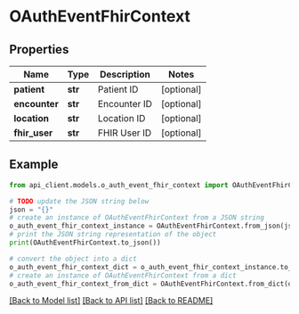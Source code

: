 # OAuthEventFhirContext


## Properties

Name | Type | Description | Notes
------------ | ------------- | ------------- | -------------
**patient** | **str** | Patient ID | [optional] 
**encounter** | **str** | Encounter ID | [optional] 
**location** | **str** | Location ID | [optional] 
**fhir_user** | **str** | FHIR User ID | [optional] 

## Example

```python
from api_client.models.o_auth_event_fhir_context import OAuthEventFhirContext

# TODO update the JSON string below
json = "{}"
# create an instance of OAuthEventFhirContext from a JSON string
o_auth_event_fhir_context_instance = OAuthEventFhirContext.from_json(json)
# print the JSON string representation of the object
print(OAuthEventFhirContext.to_json())

# convert the object into a dict
o_auth_event_fhir_context_dict = o_auth_event_fhir_context_instance.to_dict()
# create an instance of OAuthEventFhirContext from a dict
o_auth_event_fhir_context_from_dict = OAuthEventFhirContext.from_dict(o_auth_event_fhir_context_dict)
```
[[Back to Model list]](../README.md#documentation-for-models) [[Back to API list]](../README.md#documentation-for-api-endpoints) [[Back to README]](../README.md)


